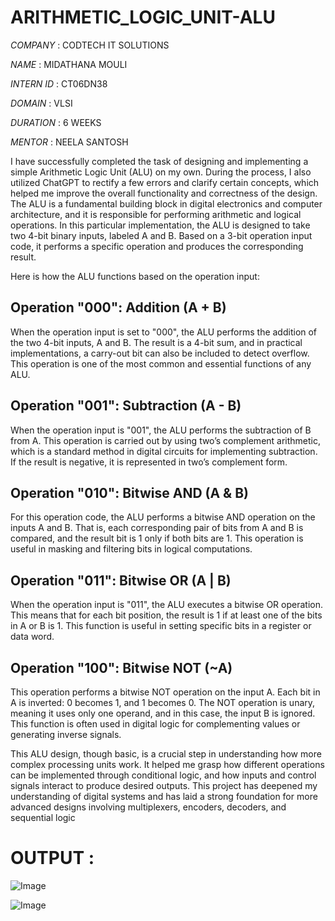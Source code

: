 # ARITHMETIC_LOGIC_UNIT-ALU

*COMPANY* : CODTECH IT SOLUTIONS

*NAME* : MIDATHANA MOULI

*INTERN ID* : CT06DN38

*DOMAIN* : VLSI

*DURATION* : 6 WEEKS

*MENTOR* : NEELA SANTOSH

 I have successfully completed the task of designing and implementing a simple Arithmetic Logic Unit (ALU) on my own. During the process, I also utilized ChatGPT to rectify a few errors and clarify certain concepts, which helped me improve the overall functionality and correctness of the design.
The ALU is a fundamental building block in digital electronics and computer architecture, and it is responsible for performing arithmetic and logical operations. In this particular implementation, the ALU is designed to take two 4-bit binary inputs, labeled A and B. Based on a 3-bit operation input code, it performs a specific operation and produces the corresponding result.

Here is how the ALU functions based on the operation input:

## Operation "000": Addition (A + B)

 When the operation input is set to "000", the ALU performs the addition of the two 4-bit inputs, A and B. The result is a 4-bit sum, and in practical implementations, a carry-out bit can also be included to detect overflow. This operation is one of the most common and essential functions of any ALU.

## Operation "001": Subtraction (A - B)

 When the operation input is "001", the ALU performs the subtraction of B from A. This operation is carried out by using two’s complement arithmetic, which is a standard method in digital circuits for implementing subtraction. If the result is negative, it is represented in two’s complement form.

## Operation "010": Bitwise AND (A & B)

 For this operation code, the ALU performs a bitwise AND operation on the inputs A and B. That is, each corresponding pair of bits from A and B is compared, and the result bit is 1 only if both bits are 1. This operation is useful in masking and filtering bits in logical computations.

## Operation "011": Bitwise OR (A | B)

When the operation input is "011", the ALU executes a bitwise OR operation. This means that for each bit position, the result is 1 if at least one of the bits in A or B is 1. This function is useful in setting specific bits in a register or data word.

## Operation "100": Bitwise NOT (~A)

This operation performs a bitwise NOT operation on the input A. Each bit in A is inverted: 0 becomes 1, and 1 becomes 0. The NOT operation is unary, meaning it uses only one operand, and in this case, the input B is ignored. This function is often used in digital logic for complementing values or generating inverse signals.

 This ALU design, though basic, is a crucial step in understanding how more complex processing units work. It helped me grasp how different operations can be implemented through conditional logic, and how inputs and control signals interact to produce desired outputs. This project has deepened my understanding of digital systems and has laid a strong foundation for more advanced designs involving multiplexers, encoders, decoders, and sequential logic


# OUTPUT :

![Image](https://github.com/user-attachments/assets/8f8a3d9c-ee14-4f10-9e82-13cf9d49dfa6)


![Image](https://github.com/user-attachments/assets/27a846e4-dc7c-426d-a635-fb21891d77f1)


